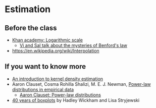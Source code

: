 # Estimation

## Before the class

- [Khan academy: Logarithmic scale](https://www.khanacademy.org/math/algebra2/logarithms-tutorial/logarithmic-scale-patterns/v/logarithmic-scale)
  - [Vi and Sal talk about the mysteries of Benford's law](https://www.khanacademy.org/math/algebra2/logarithms-tutorial/logarithmic-scale-patterns/v/vi-and-sal-talk-about-the-mysteries-of-benford-s-law)
- https://en.wikipedia.org/wiki/Interpolation

## If you want to know more

- [An introduction to kernel density estimation](http://www.mvstat.net/tduong/research/seminars/seminar-2001-05/)
- Aaron Clauset, Cosma Rohilla Shalizi, M. E. J. Newman, [Power-law distributions in empirical data](http://arxiv.org/abs/0706.1062)
  - [Aaron Clauset: Power-law distributions](http://tuvalu.santafe.edu/~aaronc/powerlaws/)
- [40 years of boxplots](http://vita.had.co.nz/papers/boxplots.pdf) by Hadley Wickham and Lisa Stryjewski
